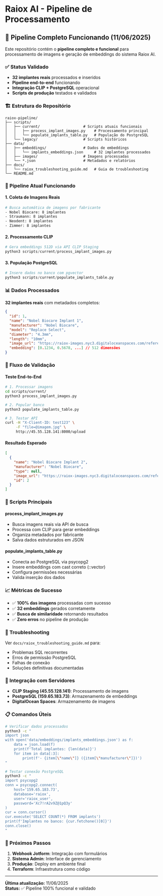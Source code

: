 # Raiox AI - Pipeline de Processamento

## 🎯 Pipeline Completo Funcionando (11/06/2025)

Este repositório contém o **pipeline completo e funcional** para processamento de imagens e geração de embeddings do sistema Raiox AI.

### ✅ Status Validado
- **32 implantes reais** processados e inseridos
- **Pipeline end-to-end** funcionando
- **Integração CLIP + PostgreSQL** operacional
- **Scripts de produção** testados e validados

### 🏗️ Estrutura do Repositório

```
raiox-pipeline/
├── scripts/
│   ├── current/                    # Scripts atuais funcionais
│   │   ├── process_implant_images.py    # Processamento principal
│   │   └── populate_implants_table.py   # População do PostgreSQL
│   └── legacy/                     # Scripts históricos
├── data/
│   ├── embeddings/                 # Dados de embeddings
│   │   └── implants_embeddings.json     # 32 implantes processados
│   ├── images/                     # Imagens processadas
│   └── *.json                      # Metadados e relatórios
├── docs/
│   └── raiox_troubleshooting_guide.md   # Guia de troubleshooting
└── README.md
```

### 🔄 Pipeline Atual Funcionando

#### 1. Coleta de Imagens Reais
```bash
# Busca automática de imagens por fabricante
- Nobel Biocare: 8 implantes
- Straumann: 8 implantes  
- Neodent: 8 implantes
- Zimmer: 8 implantes
```

#### 2. Processamento CLIP
```python
# Gera embeddings 512D via API CLIP Staging
python3 scripts/current/process_implant_images.py
```

#### 3. População PostgreSQL
```python
# Insere dados no banco com pgvector
python3 scripts/current/populate_implants_table.py
```

### 📊 Dados Processados

**32 implantes reais** com metadados completos:

```json
{
  "id": 1,
  "name": "Nobel Biocare Implant 1",
  "manufacturer": "Nobel Biocare",
  "model": "Replace Select",
  "diameter": "4.3mm",
  "length": "10mm",
  "image_url": "https://raiox-images.nyc3.digitaloceanspaces.com/referencia/M7ZMEtGI2liC.jpg",
  "embedding": [0.1234, 0.5678, ...] // 512 dimensões
}
```

### 🧪 Fluxo de Validação

#### Teste End-to-End
```bash
# 1. Processar imagens
cd scripts/current/
python3 process_implant_images.py

# 2. Popular banco
python3 populate_implants_table.py

# 3. Testar API
curl -H "X-Client-ID: test123" \
     -F "file=@imagem.jpg" \
     http://45.55.128.141:8000/upload
```

#### Resultado Esperado
```json
[
  {
    "name": "Nobel Biocare Implant 2",
    "manufacturer": "Nobel Biocare",
    "type": null,
    "image_url": "https://raiox-images.nyc3.digitaloceanspaces.com/referencia/SEpl3TF2HXyV.webp",
    "id": 2
  }
]
```

### 🔧 Scripts Principais

#### process_implant_images.py
- Busca imagens reais via API de busca
- Processa com CLIP para gerar embeddings
- Organiza metadados por fabricante
- Salva dados estruturados em JSON

#### populate_implants_table.py
- Conecta ao PostgreSQL via psycopg2
- Insere embeddings com cast correto (::vector)
- Configura permissões necessárias
- Valida inserção dos dados

### 📈 Métricas de Sucesso

- ✅ **100% das imagens** processadas com sucesso
- ✅ **32 embeddings** gerados corretamente
- ✅ **Busca de similaridade** retornando resultados
- ✅ **Zero erros** no pipeline de produção

### 🚨 Troubleshooting

Ver `docs/raiox_troubleshooting_guide.md` para:
- Problemas SQL recorrentes
- Erros de permissão PostgreSQL
- Falhas de conexão
- Soluções definitivas documentadas

### 🔗 Integração com Servidores

- **CLIP Staging (45.55.128.141)**: Processamento de imagens
- **PostgreSQL (159.65.183.73)**: Armazenamento de embeddings
- **DigitalOcean Spaces**: Armazenamento de imagens

### 📋 Comandos Úteis

```bash
# Verificar dados processados
python3 -c "
import json
with open('data/embeddings/implants_embeddings.json') as f:
    data = json.load(f)
    print(f'Total implantes: {len(data)}')
    for item in data[:3]:
        print(f'- {item[\"name\"]} ({item[\"manufacturer\"]})')
"

# Testar conexão PostgreSQL
python3 -c "
import psycopg2
conn = psycopg2.connect(
    host='159.65.183.73',
    database='raiox', 
    user='raiox_user',
    password='Xc7!rA2v9Z@1pQ3y'
)
cur = conn.cursor()
cur.execute('SELECT COUNT(*) FROM implants')
print(f'Implantes no banco: {cur.fetchone()[0]}')
conn.close()
"
```

### 🎯 Próximos Passos

1. **Webhook Jotform**: Integração com formulários
2. **Sistema Admin**: Interface de gerenciamento
3. **Produção**: Deploy em ambiente final
4. **Terraform**: Infraestrutura como código

---

**Última atualização:** 11/06/2025  
**Status:** ✅ Pipeline 100% funcional e validado

